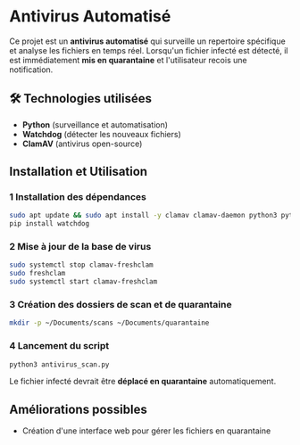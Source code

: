 # Antivirus Automatisé

Ce projet est un **antivirus automatisé** qui surveille un repertoire spécifique et analyse les fichiers en temps réel. Lorsqu'un fichier infecté est détecté, il est immédiatement **mis en quarantaine** et l'utilisateur recois une notification.

## 🛠️ Technologies utilisées
- **Python** (surveillance et automatisation)
- **Watchdog** (détecter les nouveaux fichiers)
- **ClamAV** (antivirus open-source)

## Installation et Utilisation
### 1 Installation des dépendances
```bash
sudo apt update && sudo apt install -y clamav clamav-daemon python3 python3-pip
pip install watchdog
```

### 2 Mise à jour de la base de virus
```bash
sudo systemctl stop clamav-freshclam
sudo freshclam
sudo systemctl start clamav-freshclam
```

### 3 Création des dossiers de scan et de quarantaine
```bash
mkdir -p ~/Documents/scans ~/Documents/quarantaine
```

### 4 Lancement du script
```bash
python3 antivirus_scan.py
```
Le fichier infecté devrait être **déplacé en quarantaine** automatiquement.

## Améliorations possibles
- Création d'une interface web pour gérer les fichiers en quarantaine


